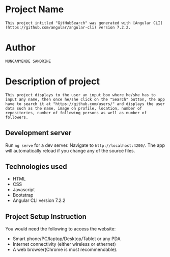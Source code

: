 # Project Name
`
This project intitled "GitHubSearch" was generated with [Angular CLI](https://github.com/angular/angular-cli) version 7.2.2.
`
# Author

`
MUNGANYENDE SANDRINE
`
# Description of project

`
This project displays to the user an input box where he/she has to input any name, then once he/she click on the "Search" button, the app have to search it at "https://github.com/users/" and displays the user data such as the name, image on profile, location, number of repositories, number of following persons as well as number of followers.
`

## Development server

Run `ng serve` for a dev server. Navigate to `http://localhost:4200/`. The app will automatically reload if you change any of the source files.

## Technologies used

* HTML
* CSS
* Javascript
* Bootstrap
* Angular CLI version 7.2.2

## Project Setup Instruction

You would need the following to access the website:
*  Smart phone/PC/laptop/Desktop/Tablet or any PDA 
*  Internet connectivity (either wireless or ethernet) 
*  A web browser(Chrome is most recommendable).